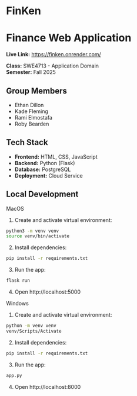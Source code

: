 # FinKen
# Finance Web Application
**Live Link:** https://finken.onrender.com/

**Class:** SWE4713 - Application Domain  
**Semester:** Fall 2025  

## Group Members
- Ethan Dillon  
- Kade Fleming  
- Rami Elmostafa
- Roby Bearden

## Tech Stack
- **Frontend:** HTML, CSS, JavaScript  
- **Backend:** Python (Flask)  
- **Database:** PostgreSQL  
- **Deployment:** Cloud Service  

## Local Development 

MacOS

1. Create and activate virtual environment:
```bash
python3 -m venv venv
source venv/bin/activate
```

2. Install dependencies:
```bash
pip install -r requirements.txt
```

3. Run the app:
```bash
flask run
```

4. Open http://localhost:5000

Windows

1. Create and activate virtual environment:
```bash
python -m venv venv
venv/Scripts/Activate
```

2. Install dependencies:
```bash
pip install -r requirements.txt
```

3. Run the app:
```bash
app.py
```

4. Open http://localhost:8000
